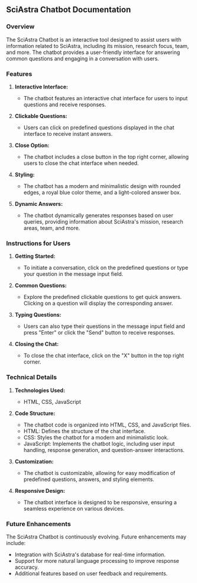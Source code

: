 ## SciAstra Chatbot Documentation

### Overview
The SciAstra Chatbot is an interactive tool designed to assist users with information related to SciAstra, including its mission, research focus, team, and more. The chatbot provides a user-friendly interface for answering common questions and engaging in a conversation with users.

### Features

1. **Interactive Interface:**
   - The chatbot features an interactive chat interface for users to input questions and receive responses.

2. **Clickable Questions:**
   - Users can click on predefined questions displayed in the chat interface to receive instant answers.

3. **Close Option:**
   - The chatbot includes a close button in the top right corner, allowing users to close the chat interface when needed.

4. **Styling:**
   - The chatbot has a modern and minimalistic design with rounded edges, a royal blue color theme, and a light-colored answer box.

5. **Dynamic Answers:**
   - The chatbot dynamically generates responses based on user queries, providing information about SciAstra's mission, research areas, team, and more.

### Instructions for Users

1. **Getting Started:**
   - To initiate a conversation, click on the predefined questions or type your question in the message input field.

2. **Common Questions:**
   - Explore the predefined clickable questions to get quick answers. Clicking on a question will display the corresponding answer.

3. **Typing Questions:**
   - Users can also type their questions in the message input field and press "Enter" or click the "Send" button to receive responses.

4. **Closing the Chat:**
   - To close the chat interface, click on the "X" button in the top right corner.


### Technical Details

1. **Technologies Used:**
   - HTML, CSS, JavaScript

2. **Code Structure:**
   - The chatbot code is organized into HTML, CSS, and JavaScript files.
   - HTML: Defines the structure of the chat interface.
   - CSS: Styles the chatbot for a modern and minimalistic look.
   - JavaScript: Implements the chatbot logic, including user input handling, response generation, and question-answer interactions.

3. **Customization:**
   - The chatbot is customizable, allowing for easy modification of predefined questions, answers, and styling elements.

4. **Responsive Design:**
   - The chatbot interface is designed to be responsive, ensuring a seamless experience on various devices.

### Future Enhancements

The SciAstra Chatbot is continuously evolving. Future enhancements may include:

- Integration with SciAstra's database for real-time information.
- Support for more natural language processing to improve response accuracy.
- Additional features based on user feedback and requirements.
